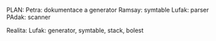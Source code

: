 PLAN:
Petra: dokumentace a generator
Ramsay: symtable
Lufak: parser
PAdak: scanner

Realita:
Lufak: generator, symtable, stack, bolest
